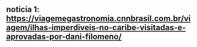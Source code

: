 ## noticia 1: https://viagemegastronomia.cnnbrasil.com.br/viagem/ilhas-imperdiveis-no-caribe-visitadas-e-aprovadas-por-dani-filomeno/